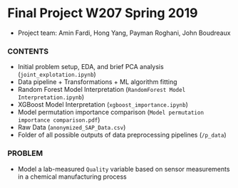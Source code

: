 # Final Project W207 Spring 2019
* Project team: Amin Fardi, Hong Yang, Payman Roghani, John Boudreaux

### CONTENTS
* Initial problem setup, EDA, and brief PCA analysis (`joint_explotation.ipynb`)
* Data pipeline + Transformations + ML algorithm fitting
* Random Forest Model Interpretation (`RandomForest Model Interpretation.ipynb`)
* XGBoost Model Interpretation (`xgboost_importance.ipynb`)
* Model permutation importance comparison (`Model permutation importance comparison.pdf`)
* Raw Data (`anonymized_SAP_Data.csv`)
* Folder of all possible outputs of data preprocessing pipelines (`/p_data`)

### PROBLEM
* Model a lab-measured `Quality` variable based on sensor measurements in a chemical manufacturing process
